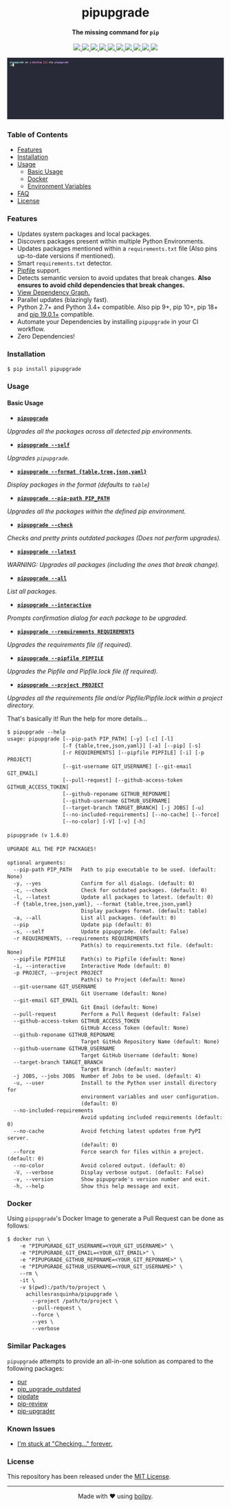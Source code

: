 <div align="center">
  <h1>
    pipupgrade
  </h1>
  <h4>The missing command for <code>pip</code></h4>
</div>

<p align="center">
    <a href="https://travis-ci.org/achillesrasquinha/pipupgrade">
        <img src="https://img.shields.io/travis/achillesrasquinha/pipupgrade.svg?style=flat-square">
    </a>
    <a href="https://ci.appveyor.com/project/achillesrasquinha/pipupgrade">
        <img src="https://img.shields.io/appveyor/ci/achillesrasquinha/pipupgrade.svg?style=flat-square&logo=appveyor">
    </a>
    <a href="https://coveralls.io/github/achillesrasquinha/pipupgrade">
        <img src="https://img.shields.io/coveralls/github/achillesrasquinha/pipupgrade.svg?style=flat-square">
    </a>
    <a href="https://pypi.org/project/pipupgrade/">
		<img src="https://img.shields.io/pypi/v/pipupgrade.svg?style=flat-square">
	</a>
    <a href="https://pypi.org/project/pipupgrade/">
		<img src="https://img.shields.io/pypi/l/pipupgrade.svg?style=flat-square">
	</a>
    <a href="https://pypi.org/project/pipupgrade/">
		<img src="https://img.shields.io/pypi/pyversions/pipupgrade.svg?style=flat-square">
	</a>
    <a href="https://hub.docker.com/r/achillesrasquinha/pipupgrade">
		<img src="https://img.shields.io/docker/build/achillesrasquinha/pipupgrade.svg?style=flat-square&logo=docker">
	</a>
    <a href="https://git.io/boilpy">
      <img src="https://img.shields.io/badge/made%20with-boilpy-red.svg?style=flat-square">
    </a>
	<a href="https://saythanks.io/to/achillesrasquinha">
		<img src="https://img.shields.io/badge/Say%20Thanks-🦉-1EAEDB.svg?style=flat-square">
	</a>
	<a href="https://paypal.me/achillesrasquinha">
		<img src="https://img.shields.io/badge/donate-💵-f44336.svg?style=flat-square">
	</a>
</p>

<div align="center">
  <img src=".github/assets/demo.gif">
</div>

### Table of Contents
* [Features](#Features)
* [Installation](#installation)
* [Usage](#usage)
  * [Basic Usage](#basic-usage)
  * [Docker](#docker)
  * [Environment Variables](docs/source/envvar.md)
* [FAQ](FAQ.md)
* [License](#license)

### Features
* Updates system packages and local packages.
* Discovers packages present within multiple Python Environments.
* Updates packages mentioned within a `requirements.txt` file (Also pins up-to-date versions if mentioned).
* Smart `requirements.txt` detector.
* [Pipfile](https://github.com/pypa/pipenv) support.
* Detects semantic version to avoid updates that break changes. **Also ensures to avoid
 child dependencies that break changes.**
* [View Dependency Graph.](FAQ.md/#how-do-i-view-a-dependency-graph)
* Parallel updates (blazingly fast).
* Python 2.7+ and Python 3.4+ compatible. Also pip 9+, pip 10+, pip 18+ and [pip 19.0.1+](https://github.com/pypa/pip/issues/6158) compatible.
* Automate your Dependencies by installing `pipupgrade` in your CI workflow.
* Zero Dependencies!

### Installation

```shell
$ pip install pipupgrade
```

### Usage

#### Basic Usage

* [**`pipupgrade`**](https://git.io/pipupgrade)

*Upgrades all the packages across all detected pip environments.*

* [**`pipupgrade --self`**](https://git.io/pipupgrade)

*Upgrades `pipupgrade`.*

* [**`pipupgrade --format {table,tree,json,yaml}`**](https://git.io/pipupgrade)

*Display packages in the format (defaults to `table`)*

* [**`pipupgrade --pip-path PIP_PATH`**](https://git.io/pipupgrade)

*Upgrades all the packages within the defined pip environment.*

* [**`pipupgrade --check`**](https://git.io/pipupgrade)

*Checks and pretty prints outdated packages (Does not perform upgrades).*

* [**`pipupgrade --latest`**](https://git.io/pipupgrade)

*WARNING: Upgrades all packages (including the ones that break change).*

* [**`pipupgrade --all`**](https://git.io/pipupgrade)

*List all packages.*

* [**`pipupgrade --interactive`**](https://git.io/pipupgrade)

*Prompts confirmation dialog for each package to be upgraded.*

* [**`pipupgrade --requirements REQUIREMENTS`**](https://git.io/pipupgrade)

*Upgrades the requirements file (if required).*

* [**`pipupgrade --pipfile PIPFILE`**](https://git.io/pipupgrade)

*Upgrades the Pipfile and Pipfile.lock file (if required).*

* [**`pipupgrade --project PROJECT`**](https://git.io/pipupgrade)

*Upgrades all the requirements file and/or Pipfile/Pipfile.lock within a project directory.*

That's basically it! Run the help for more details...

```
$ pipupgrade --help
usage: pipupgrade [--pip-path PIP_PATH] [-y] [-c] [-l]
                  [-f {table,tree,json,yaml}] [-a] [--pip] [-s]
                  [-r REQUIREMENTS] [--pipfile PIPFILE] [-i] [-p PROJECT]
                  [--git-username GIT_USERNAME] [--git-email GIT_EMAIL]
                  [--pull-request] [--github-access-token GITHUB_ACCESS_TOKEN]
                  [--github-reponame GITHUB_REPONAME]
                  [--github-username GITHUB_USERNAME]
                  [--target-branch TARGET_BRANCH] [-j JOBS] [-u]
                  [--no-included-requirements] [--no-cache] [--force]
                  [--no-color] [-V] [-v] [-h]

pipupgrade (v 1.6.0)

UPGRADE ALL THE PIP PACKAGES!

optional arguments:
  --pip-path PIP_PATH   Path to pip executable to be used. (default: None)
  -y, --yes             Confirm for all dialogs. (default: 0)
  -c, --check           Check for outdated packages. (default: 0)
  -l, --latest          Update all packages to latest. (default: 0)
  -f {table,tree,json,yaml}, --format {table,tree,json,yaml}
                        Display packages format. (default: table)
  -a, --all             List all packages. (default: 0)
  --pip                 Update pip (default: 0)
  -s, --self            Update pipupgrade. (default: False)
  -r REQUIREMENTS, --requirements REQUIREMENTS
                        Path(s) to requirements.txt file. (default: None)
  --pipfile PIPFILE     Path(s) to Pipfile (default: None)
  -i, --interactive     Interactive Mode (default: 0)
  -p PROJECT, --project PROJECT
                        Path(s) to Project (default: None)
  --git-username GIT_USERNAME
                        Git Username (default: None)
  --git-email GIT_EMAIL
                        Git Email (default: None)
  --pull-request        Perform a Pull Request (default: False)
  --github-access-token GITHUB_ACCESS_TOKEN
                        GitHub Access Token (default: None)
  --github-reponame GITHUB_REPONAME
                        Target GitHub Repository Name (default: None)
  --github-username GITHUB_USERNAME
                        Target GitHub Username (default: None)
  --target-branch TARGET_BRANCH
                        Target Branch (default: master)
  -j JOBS, --jobs JOBS  Number of Jobs to be used. (default: 4)
  -u, --user            Install to the Python user install directory for
                        environment variables and user configuration.
                        (default: 0)
  --no-included-requirements
                        Avoid updating included requirements (default: 0)
  --no-cache            Avoid fetching latest updates from PyPI server.
                        (default: 0)
  --force               Force search for files within a project. (default: 0)
  --no-color            Avoid colored output. (default: 0)
  -V, --verbose         Display verbose output. (default: False)
  -v, --version         Show pipupgrade's version number and exit.
  -h, --help            Show this help message and exit.
```

### Docker

Using `pipupgrade`'s Docker Image to generate a Pull Request can be done as follows:

```
$ docker run \
    -e "PIPUPGRADE_GIT_USERNAME=<YOUR_GIT_USERNAME>" \
    -e "PIPUPGRADE_GIT_EMAIL=<YOUR_GIT_EMAIL>" \
    -e "PIPUPGRADE_GITHUB_REPONAME=<YOUR_GIT_REPONAME>" \
    -e "PIPUPGRADE_GITHUB_USERNAME=<YOUR_GIT_USERNAME>" \
    --rm \
    -it \
    -v $(pwd):/path/to/project \
      achillesrasquinha/pipupgrade \
        --project /path/to/project \
        --pull-request \
        --force \
        --yes \
        --verbose
```

### Similar Packages

`pipupgrade` attempts to provide an all-in-one solution as compared to the following packages:

* [pur](https://github.com/alanhamlett/pip-update-requirements)
* [pip_upgrade_outdated](https://github.com/defjaf/pip_upgrade_outdated)
* [pipdate](https://github.com/nschloe/pipdate)
* [pip-review](https://github.com/jgonggrijp/pip-review)
* [pip-upgrader](https://github.com/simion/pip-upgrader)

### Known Issues

* [I'm stuck at "Checking..." forever.](https://github.com/achillesrasquinha/pipupgrade/issues/30)

### License

This repository has been released under the [MIT License](LICENSE).

---

<div align="center">
  Made with ❤️ using <a href="https://git.io/boilpy">boilpy</a>.
</div>
